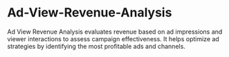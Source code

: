# Ad-View-Revenue-Analysis
Ad View Revenue Analysis evaluates revenue based on ad impressions and viewer interactions to assess campaign effectiveness. It helps optimize ad strategies by identifying the most profitable ads and channels.
